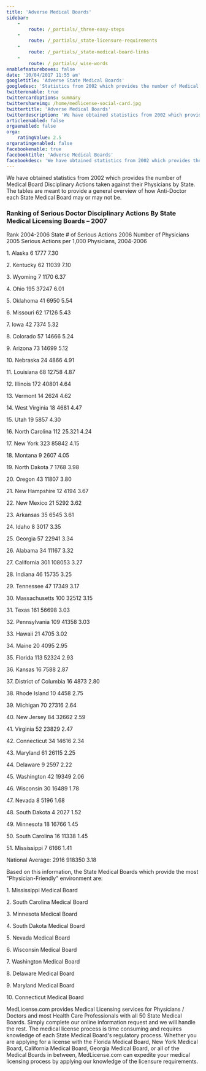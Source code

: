 ```yaml
---
title: 'Adverse Medical Boards'
sidebar:
    -
        route: /_partials/_three-easy-steps
    -
        route: /_partials/_state-licensure-requirements
    -
        route: /_partials/_state-medical-board-links
    -
        route: /_partials/_wise-words
enablefeatureboxes: false
date: '10/04/2017 11:55 am'
googletitle: 'Adverse State Medical Boards'
googledesc: 'Statistics from 2002 which provides the number of Medical Board Disciplinary Actions taken against their Physicians by State. The tables are meant to provide a general overview of how AntiDoctor each State Medical Board may or may not be.'
twitterenable: true
twittercardoptions: summary
twittershareimg: /home/medlicense-social-card.jpg
twittertitle: 'Adverse Medical Boards'
twitterdescription: 'We have obtained statistics from 2002 which provides the number of Medical Board Disciplinary Actions taken against their Physicians by State. The tables are meant to provide a general overview of how AntiDoctor each State Medical Board may or may not be.'
articleenabled: false
orgaenabled: false
orga:
    ratingValue: 2.5
orgaratingenabled: false
facebookenable: true
facebooktitle: 'Adverse Medical Boards'
facebookdesc: 'We have obtained statistics from 2002 which provides the number of Medical Board Disciplinary Actions taken against their Physicians by State. The tables are meant to provide a general overview of how AntiDoctor each State Medical Board may or may not be.'
---
```


<p id="mcetoc_1cdnlsc1i0">We have obtained statistics from 2002 which provides the number of Medical Board Disciplinary Actions taken against their Physicians by State. The tables are meant to provide a general overview of how Anti-Doctor each State Medical Board may or may not be.</p>
<h3 id="mcetoc_1cdnd7e8c0">Ranking of Serious Doctor Disciplinary Actions By State Medical Licensing Boards &ndash; 2007</h3>
<p>Rank 2004-2006 State # of Serious Actions 2006 Number of Physicians 2005 Serious Actions per 1,000 Physicians, 2004-2006</p>
<p>1. Alaska 6 1777 7.30</p>
<p>2. Kentucky 62 11039 7.10</p>
<p>3. Wyoming 7 1170 6.37</p>
<p>4. Ohio 195 37247 6.01</p>
<p>5. Oklahoma 41 6950 5.54</p>
<p>6. Missouri 62 17126 5.43</p>
<p>7. Iowa 42 7374 5.32</p>
<p>8. Colorado 57 14666 5.24</p>
<p>9. Arizona 73 14699 5.12</p>
<p>10. Nebraska 24 4866 4.91</p>
<p>11. Louisiana 68 12758 4.87</p>
<p>12. Illinois 172 40801 4.64</p>
<p>13. Vermont 14 2624 4.62</p>
<p>14. West Virginia 18 4681 4.47</p>
<p>15. Utah 19 5857 4.30</p>
<p>16. North Carolina 112 25.321 4.24</p>
<p>17. New York 323 85842 4.15</p>
<p>18. Montana 9 2607 4.05</p>
<p>19. North Dakota 7 1768 3.98</p>
<p>20. Oregon 43 11807 3.80</p>
<p>21. New Hampshire 12 4194 3.67</p>
<p>22. New Mexico 21 5292 3.62</p>
<p>23. Arkansas 35 6545 3.61</p>
<p>24. Idaho 8 3017 3.35</p>
<p>25. Georgia 57 22941 3.34</p>
<p>26. Alabama 34 11167 3.32</p>
<p>27. California 301 108053 3.27</p>
<p>28. Indiana 46 15735 3.25</p>
<p>29. Tennessee 47 17349 3.17</p>
<p>30. Massachusetts 100 32512 3.15</p>
<p>31. Texas 161 56698 3.03</p>
<p>32. Pennsylvania 109 41358 3.03</p>
<p>33. Hawaii 21 4705 3.02</p>
<p>34. Maine 20 4095 2.95</p>
<p>35. Florida 113 52324 2.93</p>
<p>36. Kansas 16 7588 2.87</p>
<p>37. District of Columbia 16 4873 2.80</p>
<p>38. Rhode Island 10 4458 2.75</p>
<p>39. Michigan 70 27316 2.64</p>
<p>40. New Jersey 84 32662 2.59</p>
<p>41. Virginia 52 23829 2.47</p>
<p>42. Connecticut 34 14616 2.34</p>
<p>43. Maryland 61 26115 2.25</p>
<p>44. Delaware 9 2597 2.22</p>
<p>45. Washington 42 19349 2.06</p>
<p>46. Wisconsin 30 16489 1.78</p>
<p>47. Nevada 8 5196 1.68</p>
<p>48. South Dakota 4 2027 1.52</p>
<p>49. Minnesota 18 16766 1.45</p>
<p>50. South Carolina 16 11338 1.45</p>
<p>51. Mississippi 7 6166 1.41</p>
<p>National Average: 2916 918350 3.18</p>
<p>Based on this information, the State Medical Boards which provide the most "Physician-Friendly" environment are:</p>
<p>1. Mississippi Medical Board</p>
<p>2. South Carolina Medical Board</p>
<p>3. Minnesota Medical Board</p>
<p>4. South Dakota Medical Board</p>
<p>5. Nevada Medical Board</p>
<p>6. Wisconsin Medical Board</p>
<p>7. Washington Medical Board</p>
<p>8. Delaware Medical Board</p>
<p>9. Maryland Medical Board</p>
<p>10. Connecticut Medical Board</p>
<p>MedLicense.com provides Medical Licensing services for Physicians / Doctors and most Health Care Professionals with all 50 State Medical Boards. Simply complete our online information request and we will handle the rest. The medical license process is time consuming and requires knowledge of each State Medical Board's regulatory process. Whether you are applying for a license with the Florida Medical Board, New York Medical Board, California Medical Board, Georgia Medical Board, or all of the Medical Boards in between, MedLicense.com can expedite your medical licensing process by applying our knowledge of the licensure requirements.</p>
